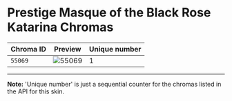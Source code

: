 # Prestige Masque of the Black Rose Katarina Chromas

| Chroma ID | Preview | Unique number |
|---|---|---|
| `55069` | ![55069](https://raw.communitydragon.org/latest/plugins/rcp-be-lol-game-data/global/default/v1/champion-chroma-images/55/55069.png) | 1 |

---

**Note:** 'Unique number' is just a sequential counter for the chromas listed in the API for this skin.